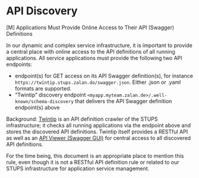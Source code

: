 # API Discovery

[M] Applications Must Provide Online Access to Their API (Swagger) Definitions

In our dynamic and complex service infrastructure, it is important to provide a central place with online access to the API definitions of all running applications. All service applications must provide the following two API endpoints:

* endpoint(s) for GET access on its API Swagger definition(s), for instance `https://twintip.stups.zalan.do/swagger.json`. Either .json or .yaml formats are supported. 
* “Twintip” discovery endpoint `<myapp.myteam.zalan.de>/.well-known/schema-discovery` that delivers the API Swagger definition endpoint(s) above 

Background: [Twintip](http://docs.stups.io/en/latest/components/twintip.html) is an API definition crawler of the STUPS infrastructure; it checks all running applications via the endpoint above and stores the discovered API definitions. Twintip itself provides a RESTful API as well as an [API Viewer (Swagger GUI)](https://twintip.stups.zalan.do/ui/) for central access to all discovered API definitions.

For the time being, this document is an appropriate place to mention this rule, even though it is not a RESTful API definition rule or related to our STUPS infrastructure for application service management. 